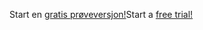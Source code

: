 <span data-ttu-id="a7734-101">Start en [gratis prøveversjon!](https://go.microsoft.com/fwlink/?linkid=847861)</span><span class="sxs-lookup"><span data-stu-id="a7734-101">Start a [free trial!](https://go.microsoft.com/fwlink/?linkid=847861)</span></span>